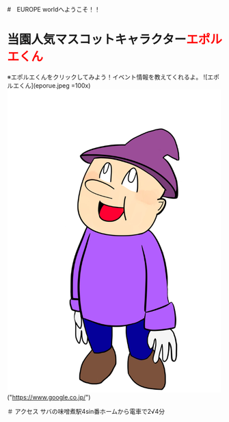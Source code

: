 #　EUROPE worldへようこそ！！

# 当園人気マスコットキャラクター<font color="Red">エポルエくん</font>
※エポルエくんをクリックしてみよう！イベント情報を教えてくれるよ。
![エポルエくん](eporue.jpeg =100x)
<img src="eporue.jpeg" width="500px" url="https://www.google.co.jp/">("https://www.google.co.jp/")

＃ アクセス
サバの味噌煮駅4sin番ホームから電車で2√4分

